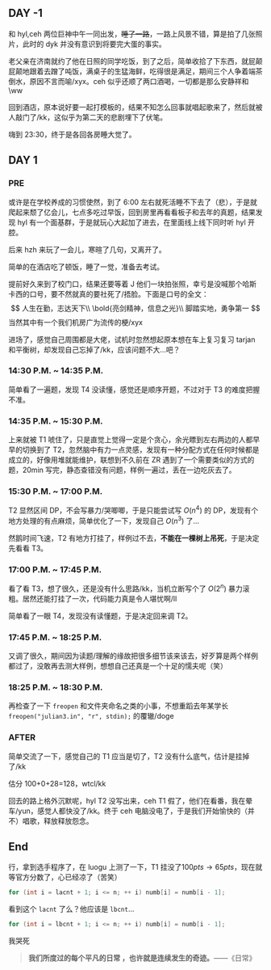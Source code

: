 ## DAY -1

和 hyl,ceh 两位巨神中午一同出发，~~睡了一路~~，一路上风景不错，算是拍了几张照片，此时的 dyk 并没有意识到将要完大蛋的事实。

老父亲在济南就约了他在日照的同学吃饭，到了之后，简单收拾了下东西，就屁颠屁颠地跟着去蹭了吨饭，满桌子的生猛海鲜，吃得很是满足，期间三个人争着端茶倒水，原因不言而喻/xyx。ceh 似乎还顺了两口酒喝，一切都是那么安静祥和\ww

回到酒店，原本说好要一起打模板的，结果不知怎么回事就唱起歌来了，然后就被人敲门了/kk，这似乎为第二天的悲剧埋下了伏笔。

嗨到 23:30，终于是各回各房睡大觉了。

## DAY 1

### PRE

或许是在学校养成的习惯使然，到了 6:00 左右就死活睡不下去了（悲），于是就爬起来颓了亿会儿，七点多吃过早饭，回到房里再看看板子和去年的真题，结果发现 hyl 有一个面基群，于是就玩心大起加了进去，在里面线上线下同时听 hyl 开腔。

后来 hzh 来玩了一会儿，寒暄了几句，又离开了。

简单的在酒店吃了顿饭，睡了一觉，准备去考试。

提前好久来到了校门口，结果还要等着 J 他们一块拍张照，幸亏是没喊那个哈斯卡西的口号，要不然就真的要社死了/捂脸。下面是口号的全文：
$$
人生在勤，志达天下\\
\bold{亮剑精神，信息之光}\\
脚踏实地，勇争第一
$$
当然其中有一个我们机房广为流传的梗/xyx

进场了，感觉自己周围都是大佬，试机时忽然想起原本想在车上复习复习 tarjan 和平衡树，却发现自己忘掉了/kk，应该问题不大...吧？

### 14:30 P.M. ~ 14:35 P.M.

简单看了一遍题，发现 T4 没读懂，感觉还是顺序开题，不过对于 T3 的难度把握不准。

### 14:35 P.M. ~ 15:30 P.M.

上来就被 T1 唬住了，只是直觉上觉得一定是个贪心，余光瞟到左右两边的人都早早的切换到了 T2，忽然脑中有力一点灵感，发现有一种分配方式在任何时候都是成立的，好像用堆就能维护，联想到不久前在 ZR 遇到了一个需要类似的方式的题，20min 写完，静态查错没有问题，样例一遍过，丢在一边吃灰去了。

### 15:30 P.M. ~ 17:00 P.M.

T2 显然区间 DP，不会写暴力/哭唧唧，于是只能尝试写 $O(n^4)$ 的 DP，发现有个地方处理的有点麻烦，简单优化了一下，发现自己 $O(n^3)$ 了...

然鹅时间飞速，T2 有地方打挂了，样例过不去，**不能在一棵树上吊死**，于是决定先看看 T3。

### 17:00 P.M. ~ 17:45 P.M.

看了看 T3，想了很久，还是没有什么思路/kk，当机立断写个了 $O(2^n)$ 暴力滚粗。居然还能打挂了一次，代码能力真是令人堪忧啊/ll

简单看了一眼 T4，发现没有读懂题，于是决定回来调 T2。

### 17:45 P.M. ~ 18:25 P.M.

又调了很久，期间因为读题/理解的缘故把很多细节该来该去，好歹算是两个样例都过了，没敢再去测大样例，想想自己还真是一个十足的懦夫呢（笑）

### 18:25 P.M. ~ 18:30 P.M.

再检查了一下 `freopen` 和文件夹命名之类的小事，不想重蹈去年某学长 `freopen("julian3.in", "r", stdin);` 的覆辙/doge

### AFTER

简单交流了一下，感觉自己的 T1 应当是切了，T2 没有什么底气，估计是挂掉了/kk

估分 100+0+28=128，wtcl/kk

回去的路上格外沉默呢，hyl T2 没写出来，ceh T1 假了，他们在看番，我在晕车/yun，感觉人都快没了/kk。终于 ceh 电脑没电了，于是我们开始愉快的（并不）唱歌，释放释放怨念。

## End

行，拿到选手程序了，在 luogu 上测了一下，T1 挂没了$100pts\to 65pts$，现在就等官方分数了，心已经凉了（苦笑）

``` cpp
for (int i = lacnt + 1; i <= n; ++ i) numb[i] = numb[i - 1];
```

看到这个 `lacnt` 了么？他应该是 `lbcnt`...

``` cpp
for (int i = lbcnt + 1; i <= n; ++ i) numb[i] = numb[i - 1];
```

我哭死

>**我们所度过的每个平凡的日常 ，也许就是连续发生的奇迹。**——《日常》


